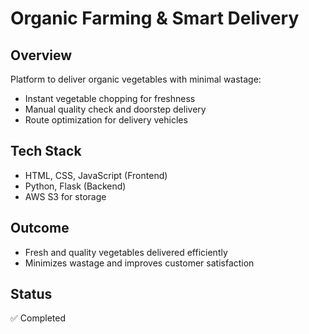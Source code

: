 # Organic Farming & Smart Delivery

## Overview
Platform to deliver organic vegetables with minimal wastage:
- Instant vegetable chopping for freshness
- Manual quality check and doorstep delivery
- Route optimization for delivery vehicles

## Tech Stack
- HTML, CSS, JavaScript (Frontend)
- Python, Flask (Backend)
- AWS S3 for storage

## Outcome
- Fresh and quality vegetables delivered efficiently
- Minimizes wastage and improves customer satisfaction

## Status
✅ Completed

